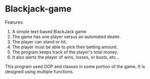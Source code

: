 # Blackjack-game

Features:
1) A simple text-based BlackJack game
2) The game has one player versus an automated dealer.
3) The player can stand or hit.
4) The player must be able to pick their betting amount.
5) The program keeps track of the player's total money.
6) It also alerts the player of wins, losses, or busts, etc...

This program used OOP and classes in some portion of the game. It is designed using multiple functions.
